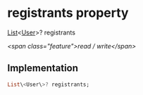 


# registrants property







[List](https:api.flutter.dev/flutter/dart-core/List-class.html)&lt;[User](../../models_user_user_info/User-class.md)\>? registrants
  
_\<span class="feature"\>read / write\</span\>_






## Implementation

```dart
List\<User\>? registrants;
```







